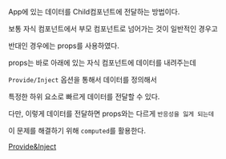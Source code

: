 App에 있는 데이터를 Child컴포넌트에 전달하는 방법이다.

보통 자식 컴포넌트에서 부모 컴포넌트로 넘어가는 것이 일반적인 경우고

반대인 경우에는 props를 사용하였다.

props는 바로 아래에 있는 자식 컴포넌트에 데이터를 내려주는데

`Provide/Inject` 옵션을 통해서 데이터를 정의해서

특정한 하위 요소로 빠르게 데이터를 전달할 수 있다.

다만, 이렇게 데이터를 전달하면 props와는 다르게 `반응성을 잃게 되는데`

이 문제를 해결하기 위해 `computed`를 활용한다.

[Provide&Inject](https://v3.ko.vuejs.org/guide/component-provide-inject.html)
